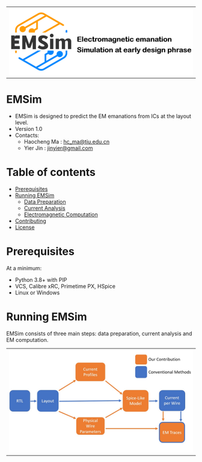 <table>
  <tr>
    <td  align="center"><img src="./doc/EMSim_LOGO.png" ></td>
  </tr>

</table>

# EMSim

- EMSim is designed to predict the EM emanations from ICs at the layout level.
- Version 1.0
- Contacts: 
    - Haocheng Ma : hc_ma@tju.edu.cn
    - Yier Jin : jinyier@gmail.com

# Table of contents
- [Prerequisites](#prerequisites)
- [Running EMSim](#running-EMSim)
    - [Data Preparation](#data-preparation)
    - [Current Analysis](#current-analysis)
    - [Electromagnetic Computation](#electromagnetic-computation)
- [Contributing](#contributing)
- [License](#license)

# Prerequisites
At a minimum:

- Python 3.8+ with PIP
- VCS, Calibre xRC, Primetime PX, HSpice
- Linux or Windows

# Running EMSim
EMSim consists of three main steps: data preparation, current analysis and EM computation.
<table>
  <tr>
    <td  align="center"><img src="./doc/Flow.jpg" ></td>
  </tr>

</table>
